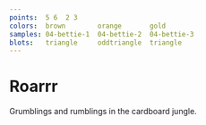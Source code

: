 ```yaml
---
points:  5 6  2 3
colors:  brown        orange       gold
samples: 04-bettie-1  04-bettie-2  04-bettie-3
blots:   triangle     oddtriangle  triangle
---
```


Roarrr
======

Grumblings and rumblings in the cardboard jungle.